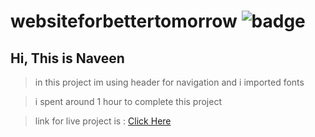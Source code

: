 # websiteforbettertomorrow ![badge](https://img.shields.io/badge/fifth-project-blue)

## Hi, This is Naveen

> in this project im using header for navigation and i imported fonts 

> i spent around 1 hour to complete this project

> link for live project is : [Click Here](https://websiteforbettertomorrow.netlify.app/)
